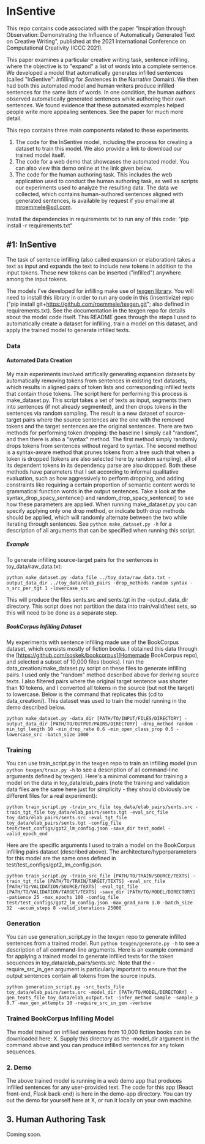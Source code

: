 # InSentive

This repo contains code associated with the paper "Inspiration through Observation: Demonstrating the Influence of Automatically Generated Text on Creative Writing", published at the 2021 International Conference on Computational Creativity (ICCC 2021).

This paper examines a particular creative writing task, sentence infilling, where the objective is to "expand" a list of words into a complete sentence. We developed a model that automatically generates infilled sentences (called "InSentive": *In*filling for *Sent*ences in the Narra*tive* Domain). We then had both this automated model and human writers produce infilled sentences for the same lists of words. In one condition, the human authors observed automatically generated sentences while authoring their own sentences. We found evidence that these automated examples helped people write more appealing sentences. See the paper for much more detail.

This repo contains three main components related to these experiments.

1. The code for the InSentive model, including the process for creating a dataset to train this model. We also provide a link to download our trained model itself.
2. The code for a web demo that showcases the automated model. You can also view this demo online at the link given below.
3. The code for the human authoring task. This includes the web application used to conduct the human authoring task, as well as scripts our experiments used to analyze the resulting data. The data we collected, which contains human-authored sentences aligned with generated sentences, is available by request if you email me at mroemmele@sdl.com.

Install the dependencies in requirements.txt to run any of this code: "pip install -r requirements.txt"

## #1: InSentive

The task of sentence infilling (also called expansion or elaboration) takes a text as input and expands the text to include new tokens in addition to the input tokens. These new tokens can be inserted ("infilled") anywhere among the input tokens.

The models I've developed for infilling make use of [texgen library](https://github.com/roemmele/texgen). You will need to install this library in order to run any code in this (insentivize) repo ("pip install git+https://github.com/roemmele/texgen.git"; also defined in requirements.txt). See the documentation in the texgen repo for details about the model code itself. This README goes through the steps I used to automatically create a dataset for infilling, train a model on this dataset, and apply the trained model to generate infilled texts.

### Data

#### Automated Data Creation

My main experiments involved artifically generating expansion datasets by automatically removing tokens from sentences in existing text datasets, which results in aligned pairs of token lists and corresponding infilled texts that contain those tokens. The script here for performing this process is make_dataset.py. This script takes a set of texts as input, segments them into sentences (if not already segmented), and then drops tokens in the sentences via random sampling. The result is a new dataset of source-target pairs where the source sentences are the one with the removed tokens and the target sentences are the original sentences. There are two methods for performing token dropping: the baseline I simply call "random", and then there is also a "syntax" method. The first method simply randomly drops tokens from sentences without regard to syntax. The second method is a syntax-aware method that prunes tokens from a tree such that when a token is dropped (tokens are also selected here by random sampling), all of its dependent tokens in its dependency parse are also dropped. Both these methods have parameters that I set according to informal qualitative evaluation, such as how aggressively to perform dropping, and adding constraints like requiring a certain proportion of semantic content words to grammatical function words in the output sentences. Take a look at the syntax_drop_spacy_sentence() and random_drop_spacy_sentence() to see how these parameters are applied. When running make_dataset.py you can specify applying only one drop method, or indicate both drop methods should be applied, which will randomly alternate between the two while iterating through sentences. See `python make_dataset.py -h` for a description of all arguments that can be specified when running this script.

##### Example

To generate infilling source-target pairs for the sentences in toy_data/raw_data.txt:

```
python make_dataset.py -data_file ../toy_data/raw_data.txt -output_data_dir ../toy_data/elab_pairs -drop_methods random syntax -n_src_per_tgt 1 -lowercase_src
```

This will produce the files sents.src and sents.tgt in the -output_data_dir directory. This script does not partition the data into train/valid/test sets, so this will need to be done as a separate step.

##### BookCorpus Infilling Dataset

My experiments with sentence infilling made use of the BookCorpus dataset, which consists mostly of fiction books. I obtained this data through the [https://github.com/soskek/bookcorpus](Homemade BookCorpus repo), and selected a subset of 10,000 files (books). I ran the data_creation/make_dataset.py script on these files to generate infilling pairs. I used only the "random" method described above for deriving source texts. I also filtered pairs where the original target sentence was shorter than 10 tokens, and I converted all tokens in the source (but not the target) to lowercase. Below is the command that replicates this (cd to data_creation/). This dataset was used to train the model running in the demo described below.

```
python make_dataset.py -data_dir [PATH/TO/INPUT/FILES/DIRECTORY] -output_data_dir [PATH/TO/OUTPUT/PAIRS/DIRECTORY] -drop_method random -min_tgt_length 10 -min_drop_rate 0.6 -min_open_class_prop 0.5 -lowercase_src -batch_size 1000
```

### Training

You can use train_script.py in the texgen repo to train an infilling model (run `python texgen/train.py -h` to see a description of all command-line arguments defined by texgen). Here's a minimal command for training a model on the data in toy_data/elab_pairs (note the training and validation data files are the same here just for simplicity - they should obviously be different files for a real experiment):

```
python train_script.py -train_src_file toy_data/elab_pairs/sents.src -train_tgt_file toy_data/elab_pairs/sents.tgt -eval_src_file toy_data/elab_pairs/sents.src -eval_tgt_file toy_data/elab_pairs/sents.tgt -config_file test/test_configs/gpt2_lm_config.json -save_dir test_model -valid_epoch_end
```

Here are the specific arguments I used to train a model on the BookCorpus infilling pairs dataset (described above). The architecture/hyperparameters for this model are the same ones defined in test/test_configs/gpt2_lm_config.json.

```
python train_script.py -train_src_file [PATH/TO/TRAIN/SOURCE/TEXTS] -train_tgt_file [PATH/TO/TRAIN/TARGET/TEXTS] -eval_src_file [PATH/TO/VALIDATION/SOURCE/TEXTS] -eval_tgt_file [PATH/TO/VALIDATION/TARGET/TEXTS] -save_dir [PATH/TO/MODEL/DIRECTORY] -patience 25 -max_epochs 100 -config_file test/test_configs/gpt2_lm_config.json -max_grad_norm 1.0 -batch_size 32  -accum_steps 8 -valid_iterations 25000
```

### Generation

You can use generation_script.py in the texgen repo to generate infilled sentences from a trained model. Run `python texgen/generate.py -h` to see a description of all command-line arguments. Here is an example command for applying a trained model to generate infilled texts for the token sequences in toy_data/elab_pairs/sents.src. Note that the -require_src_in_gen argument is particularly important to ensure that the output sentences contain all tokens from the source inputs.

```
python generation_script.py -src_texts_file toy_data/elab_pairs/sents.src -model_dir [PATH/TO/MODEL/DIRECTORY] -gen_texts_file toy_data/elab_output.txt -infer_method sample -sample_p 0.7 -max_gen_attempts 10 -require_src_in_gen -verbose
```

### Trained BookCorpus Infilling Model

The model trained on infilled sentences from 10,000 fiction books can be downloaded here: X. Supply this directory as the -model_dir argument in the command above and you can produce infilled sentences for any token sequences.

### 2. Demo

The above trained model is running in a web demo app that produces infilled sentences for any user-provided text. The code for this app (React front-end, Flask back-end) is here in the demo-app directory. You can try out the demo for yourself here at X, or run it locally on your own machine.

## 3. Human Authoring Task

Coming soon.
